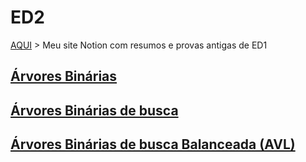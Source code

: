 # ED2

[AQUI](https://lumbar-munchkin-40b.notion.site/Estrutura-de-Dados-I-545e16d807f74798b328ee5f55126a96?pvs=4) > Meu site Notion com resumos e provas antigas de ED1

## [Árvores Binárias](https://lumbar-munchkin-40b.notion.site/RVORE-BIN-RIA-9d3cf191bc6a4cc6b43ab92a42870c24)
## [Árvores Binárias de busca](https://lumbar-munchkin-40b.notion.site/RVORE-DE-BUSCA-BIN-RIA-ABB-0923a4d1c00c43db86b239ca0789ad2d)
## [Árvores Binárias de busca Balanceada (AVL)](https://github.com/thayssaromao/Estrutura-de-Dados/tree/main/Arvores_Binarias_Balanceadas)

